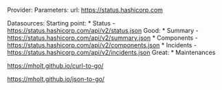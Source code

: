 Provider:
    Parameters:
    url: https://status.hashicorp.com

Datasources:
    Starting point:
        * Status - https://status.hashicorp.com/api/v2/status.json
    Good:
        * Summary - https://status.hashicorp.com/api/v2/summary.json
        * Components - https://status.hashicorp.com/api/v2/components.json
        * Incidents - https://status.hashicorp.com/api/v2/incidents.json
    Great:
        * Maintenances

https://mholt.github.io/curl-to-go/



https://mholt.github.io/json-to-go/
